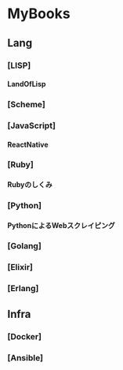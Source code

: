 MyBooks
=======
## Lang
### [LISP]
#### LandOfLisp
### [Scheme]
### [JavaScript]
#### ReactNative
### [Ruby]
#### Rubyのしくみ
### [Python]
#### PythonによるWebスクレイピング
### [Golang]
### [Elixir]
### [Erlang]
## Infra
### [Docker]
### [Ansible]
